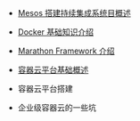 * [Mesos 搭建持续集成系统目概述](container/summary.md)

* [Docker 基础知识介绍](container/docker.md)

* [Marathon Framework 介绍](container/marathon.md)

* [容器云平台基础概述](container/think_about.md)

* 容器云平台搭建

* 企业级容器云的一些坑
